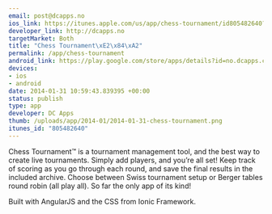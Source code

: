 ```yaml
--- 
email: post@dcapps.no
ios_link: https://itunes.apple.com/us/app/chess-tournament/id805482640?l=nb&ls=1%26mt=8
developer_link: http://dcapps.no
targetMarket: Both
title: "Chess Tournament\xE2\x84\xA2"
permalink: /app/chess-tournament
android_link: https://play.google.com/store/apps/details?id=no.dcapps.chesstournament
devices: 
- ios
- android
date: 2014-01-31 10:59:43.839395 +00:00
status: publish
type: app
developer: DC Apps
thumb: /uploads/app/2014-01/2014-01-31-chess-tournament.png
itunes_id: "805482640"
---
```


Chess Tournament™ is a tournament management tool, and the best way to create live tournaments. Simply add players, and you’re all set! Keep track of scoring as you go through each round, and save the final results in the included archive. Choose between Swiss tournament setup or Berger tables round robin (all play all). So far the only app of its kind!

Built with AngularJS and the CSS from Ionic Framework.

